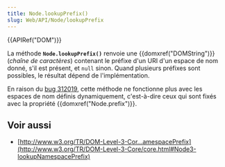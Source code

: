 ```yaml
---
title: Node.lookupPrefix()
slug: Web/API/Node/lookupPrefix
---
```


{{APIRef("DOM")}}

La méthode **`Node.lookupPrefix()`** renvoie une {{domxref("DOMString")}} (_chaîne de caractères_) contenant le préfixe d'un URI d'un espace de nom donné, s'il est présent, et `null` sinon. Quand plusieurs préfixes sont possibles, le résultat dépend de l'implémentation.

En raison du [bug 312019](https://bugzilla.mozilla.org/show_bug.cgi?id=312019), cette méthode ne fonctionne plus avec les espaces de nom définis dynamiquement, c'est-à-dire ceux qui sont fixés avec la propriété {{domxref("Node.prefix")}}.

## Voir aussi

- [http://www.w3.org/TR/DOM-Level-3-Cor...amespacePrefix](http://www.w3.org/TR/DOM-Level-3-Core/core.html#Node3-lookupNamespacePrefix)
